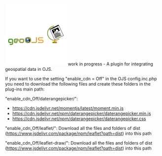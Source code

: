 <img src="logo.png" alt="Alt-Text" title="" />
<!---created here: https://www.freelogodesign.org/preview?lang=de&name=geoOJS%20OJS&logo=421f5b45-02da-4a66-90da-d213adc643b4--->
work in progress - A plugin for integrating geospatial data in OJS. 

If you want to use the setting "enable_cdn = Off" in the OJS config.inc.php you need to download the following files and create these folders in the plug-ins main path: 

"enable_cdn_Off/daterangepicker/": 
- https://cdn.jsdelivr.net/momentjs/latest/moment.min.js
- https://cdn.jsdelivr.net/npm/daterangepicker/daterangepicker.min.js
- https://cdn.jsdelivr.net/npm/daterangepicker/daterangepicker.css

"enable_cdn_Off/leaflet/":
Download all the files and folders of dist (https://www.jsdelivr.com/package/npm/leaflet?path=dist) into this path

"enable_cdn_Off/leaflet-draw/":
Download all the files and folders of dist (https://www.jsdelivr.com/package/npm/leaflet?path=dist) into this path
